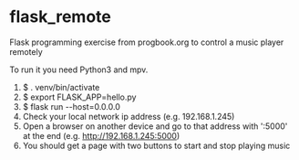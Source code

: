 # flask_remote
Flask programming exercise from progbook.org to control a music player remotely

To run it you need Python3 and mpv.

1) $ . venv/bin/activate
2) $ export FLASK_APP=hello.py
3) $ flask run --host=0.0.0.0
4) Check your local network ip address (e.g. 192.168.1.245)
5) Open a browser on another device and go to that address with ':5000' at the end (e.g. http://192.168.1.245:5000)
6) You should get a page with two buttons to start and stop playing music
